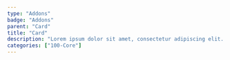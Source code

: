 ```yaml
---
type: "Addons"
badge: "Addons"
parent: "Card"
title: "Card"
description: "Lorem ipsum dolor sit amet, consectetur adipiscing elit. Nunc tempus laoreet leo sit amet iaculis."
categories: ["100-Core"]
---
```

